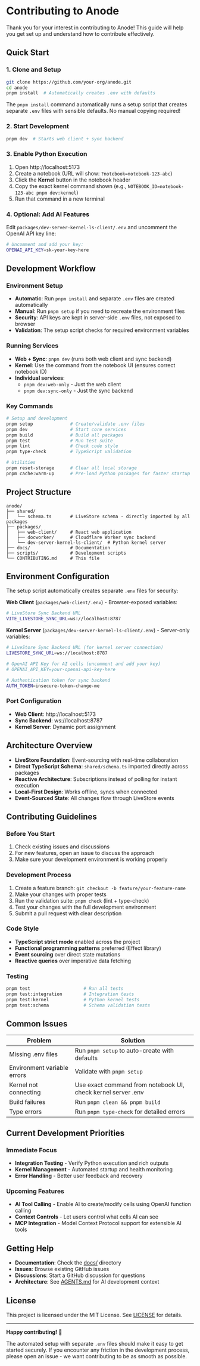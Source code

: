# Contributing to Anode

Thank you for your interest in contributing to Anode! This guide will help you get set up and understand how to contribute effectively.

## Quick Start

### 1. Clone and Setup
```bash
git clone https://github.com/your-org/anode.git
cd anode
pnpm install  # Automatically creates .env with defaults
```

The `pnpm install` command automatically runs a setup script that creates separate `.env` files with sensible defaults. No manual copying required!

### 2. Start Development
```bash
pnpm dev  # Starts web client + sync backend
```

### 3. Enable Python Execution
1. Open http://localhost:5173
2. Create a notebook (URL will show: `?notebook=notebook-123-abc`)
3. Click the **Kernel** button in the notebook header
4. Copy the exact kernel command shown (e.g., `NOTEBOOK_ID=notebook-123-abc pnpm dev:kernel`)
5. Run that command in a new terminal

### 4. Optional: Add AI Features
Edit `packages/dev-server-kernel-ls-client/.env` and uncomment the OpenAI API key line:
```bash
# Uncomment and add your key:
OPENAI_API_KEY=sk-your-key-here
```

## Development Workflow

### Environment Setup
- **Automatic**: Run `pnpm install` and separate `.env` files are created automatically
- **Manual**: Run `pnpm setup` if you need to recreate the environment files
- **Security**: API keys are kept in server-side `.env` files, not exposed to browser
- **Validation**: The setup script checks for required environment variables

### Running Services
- **Web + Sync**: `pnpm dev` (runs both web client and sync backend)
- **Kernel**: Use the command from the notebook UI (ensures correct notebook ID)
- **Individual services**: 
  - `pnpm dev:web-only` - Just the web client
  - `pnpm dev:sync-only` - Just the sync backend

### Key Commands
```bash
# Setup and development
pnpm setup              # Create/validate .env files
pnpm dev                # Start core services
pnpm build              # Build all packages
pnpm test               # Run test suite
pnpm lint               # Check code style
pnpm type-check         # TypeScript validation

# Utilities
pnpm reset-storage      # Clear all local storage
pnpm cache:warm-up      # Pre-load Python packages for faster startup
```

## Project Structure

```
anode/
├── shared/
│   └── schema.ts       # LiveStore schema - directly imported by all packages
├── packages/
│   ├── web-client/     # React web application
│   ├── docworker/      # Cloudflare Worker sync backend
│   └── dev-server-kernel-ls-client/  # Python kernel server
├── docs/               # Documentation
├── scripts/            # Development scripts
└── CONTRIBUTING.md     # This file
```

## Environment Configuration

The setup script automatically creates separate `.env` files for security:

**Web Client** (`packages/web-client/.env`) - Browser-exposed variables:
```bash
# LiveStore Sync Backend URL
VITE_LIVESTORE_SYNC_URL=ws://localhost:8787
```

**Kernel Server** (`packages/dev-server-kernel-ls-client/.env`) - Server-only variables:
```bash
# LiveStore Sync Backend URL (for kernel server connection)
LIVESTORE_SYNC_URL=ws://localhost:8787

# OpenAI API Key for AI cells (uncomment and add your key)
# OPENAI_API_KEY=your-openai-api-key-here

# Authentication token for sync backend
AUTH_TOKEN=insecure-token-change-me
```

### Port Configuration
- **Web Client**: http://localhost:5173
- **Sync Backend**: ws://localhost:8787
- **Kernel Server**: Dynamic port assignment

## Architecture Overview

- **LiveStore Foundation**: Event-sourcing with real-time collaboration
- **Direct TypeScript Schema**: `shared/schema.ts` imported directly across packages
- **Reactive Architecture**: Subscriptions instead of polling for instant execution
- **Local-First Design**: Works offline, syncs when connected
- **Event-Sourced State**: All changes flow through LiveStore events

## Contributing Guidelines

### Before You Start
1. Check existing issues and discussions
2. For new features, open an issue to discuss the approach
3. Make sure your development environment is working properly

### Development Process
1. Create a feature branch: `git checkout -b feature/your-feature-name`
2. Make your changes with proper tests
3. Run the validation suite: `pnpm check` (lint + type-check)
4. Test your changes with the full development environment
5. Submit a pull request with clear description

### Code Style
- **TypeScript strict mode** enabled across the project
- **Functional programming patterns** preferred (Effect library)
- **Event sourcing** over direct state mutations
- **Reactive queries** over imperative data fetching

### Testing
```bash
pnpm test                    # Run all tests
pnpm test:integration        # Integration tests
pnpm test:kernel             # Python kernel tests
pnpm test:schema             # Schema validation tests
```

## Common Issues

| Problem | Solution |
|---------|----------|
| Missing .env files | Run `pnpm setup` to auto-create with defaults |
| Environment variable errors | Validate with `pnpm setup` |
| Kernel not connecting | Use exact command from notebook UI, check kernel server .env |
| Build failures | Run `pnpm clean && pnpm build` |
| Type errors | Run `pnpm type-check` for detailed errors |

## Current Development Priorities

### Immediate Focus
- **Integration Testing** - Verify Python execution and rich outputs
- **Kernel Management** - Automated startup and health monitoring
- **Error Handling** - Better user feedback and recovery

### Upcoming Features
- **AI Tool Calling** - Enable AI to create/modify cells using OpenAI function calling
- **Context Controls** - Let users control what cells AI can see
- **MCP Integration** - Model Context Protocol support for extensible AI tools

## Getting Help

- **Documentation**: Check the [docs/](./docs/) directory
- **Issues**: Browse existing GitHub issues
- **Discussions**: Start a GitHub discussion for questions
- **Architecture**: See [AGENTS.md](./AGENTS.md) for AI development context

## License

This project is licensed under the MIT License. See [LICENSE](./LICENSE) for details.

---

**Happy contributing!** 🚀

The automated setup with separate `.env` files should make it easy to get started securely. If you encounter any friction in the development process, please open an issue - we want contributing to be as smooth as possible.